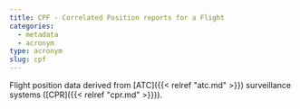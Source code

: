 ```yaml
---
title: CPF - Correlated Position reports for a Flight
categories:
  - metadata
  - acronym
type: acronym
slug: cpf
---
```


Flight position data derived from [ATC]({{< relref "atc.md" >}}) surveillance systems ([CPR]({{< relref "cpr.md" >}})).

